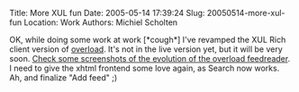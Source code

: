 Title: More XUL fun
Date: 2005-05-14 17:39:24
Slug: 20050514-more-xul-fun
Location: Work
Authors: Michiel Scholten

<p>OK, while doing some work at work [*cough*] I've revamped the XUL Rich client version of <a href="/page/html/overload">overload</a>. It's not in the live version yet, but it will be very soon. <a href="/gallery/overload/">Check some screenshots of the evolution of the overload feedreader</a>. I need to give the xhtml frontend some love again, as Search now works. Ah, and finalize "Add feed" ;)</p>